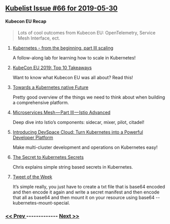 ## [Kubelist Issue #66 for 2019-05-30](https://kubelist.com/issue/66)

#### Kubecon EU Recap

> Lots of cool outcomes from Kubecon EU: OpenTelemetry, Service Mesh Interface, ect. 

1. [Kubernetes - from the beginning, part III scaling](https://dev.to/softchris/kubernetes-part-iii-scaling-1mmi)

    A follow-along lab for learning how to scale in Kubernetes!
1. [KubeCon EU 2019: Top 10 Takeaways](https://blog.getambassador.io/kubecon-eu-2019-top-10-takeaways-123b5fcb30a8)

    Want to know what Kubecon EU was all about? Read this!
1. [Towards a Kubernetes native Future](https://medium.com/@cloudark/towards-a-kubernetes-native-future-3e75d7eb9d42)

    Pretty good overview of the things we need to think about when building a comprehensive platform.
1. [Microservices Mesh — Part III — Istio Advanced](https://medium.com/faun/microservices-mesh-part-iii-istio-advanced-b969eef758bd)

    Deep dive into Istio’s components: sidecar, mixer, pilot, citadel!
1. [Introducing DevSpace Cloud: Turn Kubernetes into a Powerful Developer Platform](https://itnext.io/introducing-devspace-cloud-turn-any-kubernetes-cluster-into-a-powerful-developer-platform-9702ca2c89d5)

    Make multi-cluster development and operations on Kubernetes easy!
1. [The Secret to Kubernetes Secrets](https://chrisshort.net/the-secret-to-kubernetes-secrets/)

    Chris explains simple string based secrets in Kubernetes.
1. [Tweet of the Week](https://twitter.com/ChrisShort/status/1131771381438394368)

    It’s simple really, you just have to create a txt file that is base64 encoded and then encode it again and write a secret manifest and then encode that all as base64 and then mount it on your resource using base64 --kubernetes-mount-special.

### [ << Prev ](kubelist-65.md) ------------- [ Next >> ](kubelist-67.md)